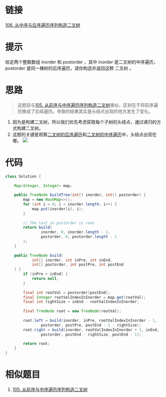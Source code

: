 # 链接
[106. 从中序与后序遍历序列构造二叉树](https://leetcode.cn/problems/construct-binary-tree-from-inorder-and-postorder-traversal/)
# 提示
给定两个整数数组 inorder 和 postorder ，其中 inorder 是二叉树的中序遍历， postorder 是同一棵树的后序遍历，请你构造并返回这颗 二叉树 。
# 思路
> 这题目与[105. 从前序与中序遍历序列构造二叉树](105.%20从前序与中序遍历序列构造二叉树.md)类似，区别在于将前序遍历换成了后续遍历。导致的结果其实是头结点出现的地方发生了变化。
1. 因为是构建二叉树，所以我们优先考虑获取每个子树的头结点，通过递归的方式构建二叉树。
2. 这题的关键是观察[二叉树的后序遍历](二叉树的后序遍历.md)和[二叉树的中序遍历](二叉树的中序遍历.md)中，头结点出现在哪。
![](Pasted%20image%2020230311121111.png)
# 代码
```java
class Solution {  
  
    Map<Integer, Integer> map;  
  
    public TreeNode buildTree(int[] inorder, int[] postorder) {  
        map = new HashMap<>();  
        for (int i = 0; i < inorder.length; i++) {  
            map.put(inorder[i], i);  
        }  
  
        // The last in postorder is root  
        return build(  
                inorder, 0, inorder.length - 1,  
                postorder, 0, postorder.length - 1  
        );  
    }  
  
    public TreeNode build(  
            int[] inorder, int inPre, int inEnd,  
            int[] postorder, int postPre, int postEnd  
    ) {  
        if (inPre > inEnd) {  
            return null;  
        }  
  
        final int rootVal = postorder[postEnd];  
        final Integer rootValIndexInInorder = map.get(rootVal);  
        final int rightSize = inEnd - rootValIndexInInorder;  
  
        final TreeNode root = new TreeNode(rootVal);  
  
        root.left = build(inorder, inPre, rootValIndexInInorder - 1,  
                postorder, postPre, postEnd - 1 - rightSize);  
        root.right = build(inorder, rootValIndexInInorder + 1, inEnd,  
                postorder, postEnd - rightSize, postEnd - 1);  
  
        return root;  
    }  
}
```
# 相似题目
1. [105. 从前序与中序遍历序列构造二叉树](105.%20从前序与中序遍历序列构造二叉树.md)